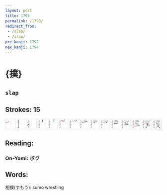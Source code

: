 ```yaml
---
layout: post
title: 1793
permalink: /1793/
redirect_from:
 - /slap/
 - /slap/
pre_kanji: 1792
nex_kanji: 1794
---
```


# {撲}

## `slap`

## Strokes: 15

<div class="stroke"><img src="../images/E692B2.png" /></div>

## Reading:

### On-Yomi: ボク

## Words:

相撲(すもう): sumo wrestling
